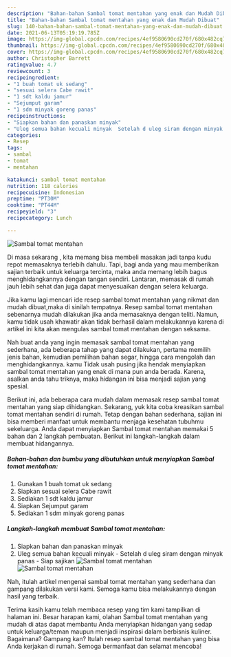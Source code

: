 ```yaml
---
description: "Bahan-bahan Sambal tomat mentahan yang enak dan Mudah Dibuat"
title: "Bahan-bahan Sambal tomat mentahan yang enak dan Mudah Dibuat"
slug: 140-bahan-bahan-sambal-tomat-mentahan-yang-enak-dan-mudah-dibuat
date: 2021-06-13T05:19:19.785Z
image: https://img-global.cpcdn.com/recipes/4ef9580690cd270f/680x482cq70/sambal-tomat-mentahan-foto-resep-utama.jpg
thumbnail: https://img-global.cpcdn.com/recipes/4ef9580690cd270f/680x482cq70/sambal-tomat-mentahan-foto-resep-utama.jpg
cover: https://img-global.cpcdn.com/recipes/4ef9580690cd270f/680x482cq70/sambal-tomat-mentahan-foto-resep-utama.jpg
author: Christopher Barrett
ratingvalue: 4.7
reviewcount: 3
recipeingredient:
- "1 buah tomat uk sedang"
- "sesuai selera Cabe rawit"
- "1 sdt kaldu jamur"
- "Sejumput garam"
- "1 sdm minyak goreng panas"
recipeinstructions:
- "Siapkan bahan dan panaskan minyak"
- "Uleg semua bahan kecuali minyak  Setelah d uleg siram dengan minyak panas  Siap sajikan"
categories:
- Resep
tags:
- sambal
- tomat
- mentahan

katakunci: sambal tomat mentahan 
nutrition: 118 calories
recipecuisine: Indonesian
preptime: "PT30M"
cooktime: "PT44M"
recipeyield: "3"
recipecategory: Lunch

---
```



![Sambal tomat mentahan](https://img-global.cpcdn.com/recipes/4ef9580690cd270f/680x482cq70/sambal-tomat-mentahan-foto-resep-utama.jpg)

Di masa  sekarang , kita memang bisa membeli masakan jadi tanpa kudu repot memasaknya terlebih dahulu. Tapi, bagi anda yang mau memberikan sajian terbaik untuk keluarga tercinta, maka anda memang lebih bagus menghidangkannya dengan tangan sendiri. Lantaran, memasak di rumah jauh lebih sehat dan juga dapat menyesuaikan dengan selera keluarga.

Jika kamu lagi mencari ide resep sambal tomat mentahan yang nikmat dan mudah dibuat,maka di sinilah tempatnya. Resep sambal tomat mentahan  sebenarnya mudah dilakukan jika anda memasaknya dengan teliti. Namun, kamu tidak usah khawatir akan tidak berhasil dalam melakukannya 
karena di artikel ini kita akan mengulas sambal tomat mentahan dengan seksama.  



Nah buat anda yang ingin memasak sambal tomat mentahan yang sederhana, ada beberapa tahap yang dapat dilakukan, pertama memilih jenis bahan, kemudian pemilihan bahan segar, hingga cara mengolah dan menghidangkannya. kamu Tidak usah pusing jika hendak menyiapkan sambal tomat mentahan yang enak di mana pun anda berada. Karena, asalkan anda  tahu triknya, maka hidangan ini bisa menjadi sajian yang spesial.

Berikut ini, ada beberapa cara mudah dalam memasak resep sambal tomat mentahan yang siap dihidangkan. Sekarang, yuk kita coba kreasikan sambal tomat mentahan sendiri di rumah. Tetap dengan bahan sederhana, sajian ini bisa memberi manfaat untuk membantu menjaga kesehatan tubuhmu sekeluarga. Anda dapat menyiapkan Sambal tomat mentahan memakai 5 bahan dan 2 langkah pembuatan. Berikut ini langkah-langkah dalam membuat hidangannya.

<!--inarticleads1-->

##### Bahan-bahan dan bumbu yang dibutuhkan untuk menyiapkan Sambal tomat mentahan:

1. Gunakan 1 buah tomat uk sedang
1. Siapkan sesuai selera Cabe rawit
1. Sediakan 1 sdt kaldu jamur
1. Siapkan Sejumput garam
1. Sediakan 1 sdm minyak goreng panas




<!--inarticleads2-->

##### Langkah-langkah membuat Sambal tomat mentahan:

1. Siapkan bahan dan panaskan minyak
1. Uleg semua bahan kecuali minyak  - Setelah d uleg siram dengan minyak panas  - Siap sajikan
<img src="https://img-global.cpcdn.com/steps/5fe3ce8626dc9aeb/160x128cq70/sambal-tomat-mentahan-langkah-memasak-2-foto.jpg" alt="Sambal tomat mentahan"><img src="https://img-global.cpcdn.com/steps/363c8dc4ce468764/160x128cq70/sambal-tomat-mentahan-langkah-memasak-2-foto.jpg" alt="Sambal tomat mentahan">



Nah, itulah artikel mengenai  sambal tomat mentahan  yang sederhana dan gampang dilakukan versi kami. Semoga kamu bisa melakukannya dengan hasil yang terbaik. 

Terima kasih kamu telah membaca resep yang tim kami tampilkan di halaman ini. Besar harapan kami, olahan  Sambal tomat mentahan yang mudah di atas dapat membantu Anda menyiapkan hidangan yang sedap untuk keluarga/teman maupun menjadi inspirasi dalam berbisnis kuliner. Bagaimana? Gampang kan? Itulah resep sambal tomat mentahan yang bisa Anda kerjakan di rumah. Semoga bermanfaat dan selamat mencoba!

